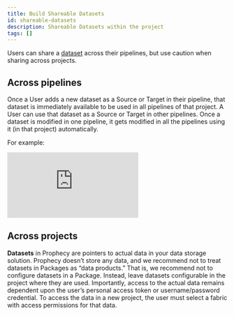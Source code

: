 ```yaml
---
title: Build Shareable Datasets
id: shareable-datasets
description: Shareable Datasets within the project
tags: []
---
```


Users can share a [dataset](/docs/getting-started/concepts/project/dataset.md) across their pipelines, but use caution when sharing across projects.

## Across pipelines

Once a User adds a new dataset as a Source or Target in their pipeline, that dataset is immediately available to be used in all pipelines of that project. A User can use that dataset as a Source or Target in other pipelines.
Once a dataset is modified in one pipeline, it gets modified in all the pipelines using it (in that project) automatically.

For example:

<div style={{position: 'relative', 'padding-bottom': '56.25%', height: 0}}>
   <iframe src="https://www.loom.com/embed/2359ead915f5459381bcdf345ed76993" frameborder="0" webkitallowfullscreen mozallowfullscreen allowfullscreen
      style={{position: 'absolute', top: 0, left: 0, width: '100%', height: '100%'}}></iframe>
</div>

## Across projects

**Datasets** in Prophecy are pointers to actual data in your data storage solution. Prophecy doesn’t store any data, and we recommend not to treat datasets in Packages as “data products.” That is, we recommend not to configure datasets in a Package. Instead, leave datasets configurable in the project where they are used. Importantly, access to the actual data remains dependent upon the user’s personal access token or username/password credential. To access the data in a new project, the user must select a fabric with access permissions for that data.
